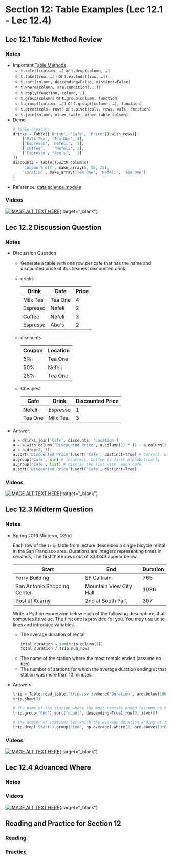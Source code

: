 # Section 12: Table Examples (Lec 12.1 - Lec 12.4)

## Lec 12.1 Table Method Review

### Notes

+ Important [Table Methods](http://data8.org/datascience/tables.html)
    + `t.select(column, …)` or `t.drop(column, …)`
    + `t.take([row, …])` or `t.exclude([row, …])`
    + `t.sort(column, descending=False, distinct=False)`
    + `t.where(column, are.condition(...))`
    + `t.apply(function, column, …)`
    + `t.group(column)` or `t.group(column, function)`
    + `t.group([column, …])` or `t.group([column, …], function)`
    + `t.pivot(cols, rows)` or `t.pivot(cols, rows, vals, function)`
    + `t.join(column, other_table, other_table_column)`
+ Demo
    ```python
    # table creation
    drinks = Table(['Drink', 'Cafe', 'Price']).with_rows([
        ['Milk Tea', 'Tea One', 4],
        ['Espresso', 'Nefeli',  2],
        ['Coffee',    'Nefeli', 3],
        ['Espresso', "Abe's",   2]
    ])
    discounts = Table().with_columns(
        'Coupon % off', make_array(5, 50, 25),
        'Location', make_array('Tea One', 'Nefeli', 'Tea One')
    )
    ```
+ Reference: [data science module](http://data8.org/datascience/tables.html)

### Videos

[![IMAGE ALT TEXT HERE](https://img.youtube.com/vi/YOUTUBE_VIDEO_ID_HERE/0.jpg)](https://youtu.be/tGQfKdCISbA){:target="_blank"}


## Lec 12.2 Discussion Question

### Notes

+ Discussion Question
    + Generate a table with one row per cafe that has the name and discounted price of its cheapest discounted drink
    + drinks

        | Drink | Cafe | Price |
        |-------|------|-------|
        | Milk Tea | Tea One | 4 |
        | Espresso | Nefeli | 2 |
        | Coffee | Nefeli | 3 |
        | Espresso | Abe's | 2 |
    + discounts

        | Coupon | Location |
        |--------|----------|
        | 5% | Tea One |
        | 50% | Nefeli |
        | 25% | Tea One |
    + Cheapest 

        | Cafe | Drink | Discounted Price |
        |------|-------|------------------|
        | Nefeli | Espresso | 1 |
        | Tea One | Milk Tea | 3 |

+ Answer:
    ```python
    a = drinks.join('Cafe', discounts, 'Location')
    a = a.with_column('Discounted Price', a.column(2) * (1 - a.column(3)/100) )
    a = a.drop(2, 3)
    a.sort('Discounted Price').sort('Cafe', distinct=True) # Correct, Espresso is cheaper
    a.group('Cafe', min) # Incorrect, Coffee is first alphabetically
    a.group('Cafe', list) # display the list with  each Cafe
    a.sort('Discounted Price').sort('Cafe', distinct=True)
    ```

### Videos

[![IMAGE ALT TEXT HERE](https://img.youtube.com/vi/YOUTUBE_VIDEO_ID_HERE/0.jpg)](https://youtu.be/79W7XQHnWxo){:target="_blank"}


## Lec 12.3 Midterm Question

### Notes

+ Spring 2016 Midterm, Q2(b)

    Each row of the `trip` table from lecture desceibes a single bicycle rental in the San Francisco area. Durations are integers representing times in seconds,  The first three rows out of 338343 appear below.

    | Start | End | Duration |
    |-------|-----|----------|
    | Ferry Building | SF Caltrain | 765 |
    | San Antonio Shopping Center | Mountain View City Hall | 1036 |
    | Post at Kearny | 2nd at South Part | 307 |

    Write a Python expression below each of the following descriptions that computes its value.  The first one is provided for you.  You _may_ use uo to lines and introduce variables.

    + The average duration of rental
        ```python
        total_duration = sum(trip.column(2))
        total_duration / trip.num_rows
        ```
    + The name of the station where the most rentals ended (assume no ties)
    + The number of stations for which the average duration ending at that station was more than 10 minutes.

+ Answers:
    ```python
    trip = Table.read_table('trip.csv').where('Duration', are.below(1800)).select(3, 6, 1).relabeled(0, 'Start').relabeled(1, 'End')
    trip.show(3)

    # The name of the station where the most rentals ended (assume no ties).
    trip.group('End').sort('count', descending=True).row(0).item(0)

    # The number of stations for which the average duration ending at that station was more than 10 minutes.
    trip.drop('Start').group('End', np.average).where(2, are.above(10*60)).num_rows
    ```

### Videos

[![IMAGE ALT TEXT HERE](https://img.youtube.com/vi/YOUTUBE_VIDEO_ID_HERE/0.jpg)](https://youtu.be/4ljo9LqtmYI){:target="_blank"}


## Lec 12.4 Advanced Where

### Notes


### Videos

[![IMAGE ALT TEXT HERE](https://img.youtube.com/vi/YOUTUBE_VIDEO_ID_HERE/0.jpg)](https://youtu.be/nUZOdd-w8-s){:target="_blank"}


## Reading and Practice for Section 12

### Reading


### Practice



